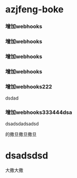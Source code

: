 # azjfeng-boke

### 增加webhooks


### 增加webhooks

### 增加webhooks


### 增加webhooks

### 增加webhooks222

dsdad
### 增加webhooks333444dsa

dsadsdadsadsd



的撒旦撒旦撒旦

# dsadsdsd

大撒大撒